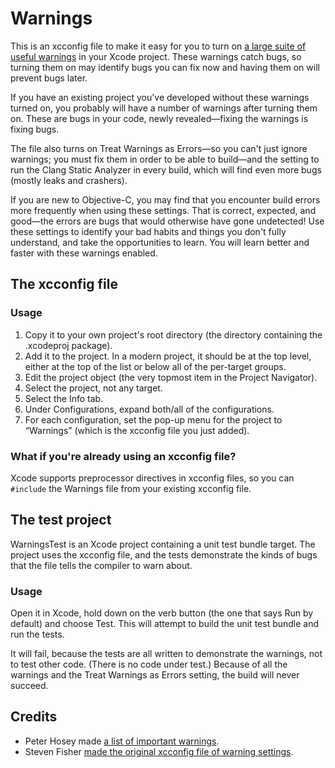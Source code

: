 # Warnings

This is an xcconfig file to make it easy for you to turn on [a large suite of useful warnings](https://github.com/boredzo/Warnings-xcconfig/wiki/Warnings-Explained) in your Xcode project. These warnings catch bugs, so turning them on may identify bugs you can fix now and having them on will prevent bugs later.

If you have an existing project you've developed without these warnings turned on, you probably will have a number of warnings after turning them on. These are bugs in your code, newly revealed—fixing the warnings is fixing bugs.

The file also turns on Treat Warnings as Errors—so you can't just ignore warnings; you must fix them in order to be able to build—and the setting to run the Clang Static Analyzer in every build, which will find even more bugs (mostly leaks and crashers).

If you are new to Objective-C, you may find that you encounter build errors more frequently when using these settings. That is correct, expected, and good—the errors are bugs that would otherwise have gone undetected! Use these settings to identify your bad habits and things you don't fully understand, and take the opportunities to learn. You will learn better and faster with these warnings enabled.

## The xcconfig file

### Usage

1. Copy it to your own project's root directory (the directory containing the .xcodeproj package).
2. Add it to the project. In a modern project, it should be at the top level, either at the top of the list or below all of the per-target groups.
3. Edit the project object (the very topmost item in the Project Navigator).
4. Select the project, not any target.
5. Select the Info tab.
6. Under Configurations, expand both/all of the configurations.
7. For each configuration, set the pop-up menu for the project to “Warnings” (which is the xcconfig file you just added).

### What if you're already using an xcconfig file?

Xcode supports preprocessor directives in xcconfig files, so you can `#include` the Warnings file from your existing xcconfig file.

## The test project

WarningsTest is an Xcode project containing a unit test bundle target. The project uses the xcconfig file, and the tests demonstrate the kinds of bugs that the file tells the compiler to warn about.

### Usage

Open it in Xcode, hold down on the verb button (the one that says Run by default) and choose Test. This will attempt to build the unit test bundle and run the tests.

It will fail, because the tests are all written to demonstrate the warnings, not to test other code. (There is no code under test.) Because of all the warnings and the Treat Warnings as Errors setting, the build will never succeed.

## Credits

- Peter Hosey made [a list of important warnings](http://boredzo.org/blog/archives/2009-11-07/warnings).
- Steven Fisher [made the original xcconfig file of warning settings](http://tewha.net/2010/11/xcode-warnings/).

